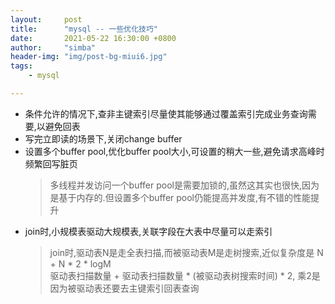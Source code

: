 ```yaml
---
layout:     post
title:      "mysql -- 一些优化技巧"
date:       2021-05-22 16:30:00 +0800
author:     "simba"
header-img: "img/post-bg-miui6.jpg"
tags:
    - mysql

---
```






* 条件允许的情况下,查非主键索引尽量使其能够通过覆盖索引完成业务查询需要,以避免回表
* 写完立即读的场景下,关闭change buffer
* 设置多个buffer pool,优化buffer pool大小,可设置的稍大一些,避免请求高峰时频繁回写脏页
	> 多线程并发访问一个buffer pool是需要加锁的,虽然这其实也很快,因为是基于内存的.但设置多个buffer pool仍能提高并发度,有不错的性能提升
* join时,小规模表驱动大规模表,关联字段在大表中尽量可以走索引
	> join时,驱动表N是走全表扫描,而被驱动表M是走树搜索,近似复杂度是 N + N * 2 * logM <br>
	  驱动表扫描数量 + 驱动表扫描数量 * (被驱动表树搜索时间) * 2, 乘2是因为被驱动表还要去主键索引回表查询
